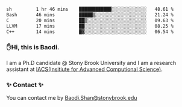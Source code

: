 <!--START_SECTION:waka-->

```txt
sh         1 hr 46 mins    ████████████░░░░░░░░░░░░░   48.61 %
Bash       46 mins         █████▒░░░░░░░░░░░░░░░░░░░   21.24 %
C          20 mins         ██▒░░░░░░░░░░░░░░░░░░░░░░   09.63 %
LLVM       17 mins         ██░░░░░░░░░░░░░░░░░░░░░░░   08.25 %
C++        14 mins         █▓░░░░░░░░░░░░░░░░░░░░░░░   06.54 %
```

<!--END_SECTION:waka-->

### ✋Hi, this is Baodi. 

I am a Ph.D candidate @ Stony Brook University and I am a research assistant at [IACS(Insitiute for Advanced Computional Science)](https://iacs.stonybrook.edu/).

### ✨ Contact ✨

You can contact me by [Baodi.Shan@stonybrook.edu](mailto:Baodi.Shan@stonybrook.edu)





<!--
[![Anurag's GitHub stats](https://github-readme-stats.vercel.app/api?username=lwshanbd&theme=jolly&show_icons=true&count_private=true&include_all_commits=true)](https://github.com/anuraghazra/github-readme-stats)
**lwshanbd/lwshanbd** is a ✨ _special_ ✨ repository because its `README.md` (this file) appears on your GitHub profile.

Here are some ideas to get you started:

- 🔭 I’m currently working on ...
- 🌱 I’m currently learning ...
- 👯 I’m looking to collaborate on ...
- 🤔 I’m looking for help with ...
- 💬 Ask me about ...
- 📫 How to reach me: ...
- 😄 Pronouns: ...
- ⚡ Fun fact: ...
-->
